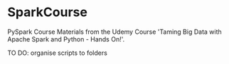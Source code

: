 # SparkCourse
PySpark Course Materials from the Udemy Course 'Taming Big Data with Apache Spark and Python - Hands On!'.

TO DO: organise scripts to folders
